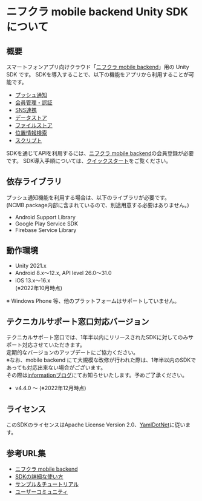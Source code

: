 # ニフクラ mobile backend Unity SDKについて

## 概要

スマートフォンアプリ向けクラウド「[ニフクラ mobile backend](https://mbaas.nifcloud.com/)」用の Unity SDK です。
SDKを導入することで、以下の機能をアプリから利用することが可能です。

- [プッシュ通知](https://mbaas.nifcloud.com/doc/current/push/basic_usage_unity.html)
- [会員管理・認証](https://mbaas.nifcloud.com/doc/current/user/basic_usage_unity.html)
- [SNS連携](https://mbaas.nifcloud.com/doc/current/sns/facebook_unity.html)
- [データストア](https://mbaas.nifcloud.com/doc/current/datastore/basic_usage_unity.html)
- [ファイルストア](https://mbaas.nifcloud.com/doc/current/filestore/basic_usage_unity.html)
- [位置情報検索](https://mbaas.nifcloud.com/doc/current/geopoint/basic_usage_unity.html)
- [スクリプト](https://mbaas.nifcloud.com/doc/current/script/basic_usage_unity.html)

SDKを通じてAPIを利用するには、[ニフクラ mobile backend](https://mbaas.nifcloud.com)の会員登録が必要です。
SDK導入手順については、[クイックスタート](https://mbaas.nifcloud.com/doc/current/introduction/quickstart_unity.html)をご覧ください。

## 依存ライブラリ

プッシュ通知機能を利用する場合は、以下のライブラリが必要です。
(NCMB.package内部に含まれているので、別途用意する必要はありません。)

- Android Support Library
- Google Play Service SDK
- Firebase Service Library

## 動作環境

- Unity 2021.x
- Android 8.x〜12.x, API level 26.0〜31.0
- iOS 13.x〜16.x  
(※2022年10月時点)

※ Windows Phone 等、他のプラットフォームはサポートしていません。

## テクニカルサポート窓口対応バージョン

テクニカルサポート窓口では、1年半以内にリリースされたSDKに対してのみサポート対応させていただきます。<br>
定期的なバージョンのアップデートにご協力ください。<br>
※なお、mobile backend にて大規模な改修が行われた際は、1年半以内のSDKであっても対応出来ない場合がございます。<br>
その際は[informationブログ](https://mbaas.nifcloud.com/info/)にてお知らせいたします。予めご了承ください。

- v4.4.0 ～ (※2022年12月時点)

## ライセンス

このSDKのライセンスはApache License Version 2.0、[YamlDotNet](https://github.com/aaubry/YamlDotNet)に従います。

## 参考URL集

- [ニフクラ mobile backend](https://mbaas.nifcloud.com/)
- [SDKの詳細な使い方](https://mbaas.nifcloud.com/doc/current/)
- [サンプル＆チュートリアル](https://mbaas.nifcloud.com/doc/current/tutorial/tutorial_unity.html)
- [ユーザーコミュニティ](https://github.com/NIFCLOUD-mbaas/UserCommunity)
